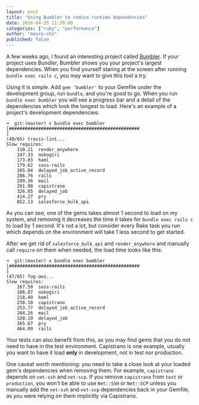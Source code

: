 ```yaml
---
layout: post
title: "Using Bumbler to reduce runtime dependencies"
date: 2016-04-25 11:39:00
categories: ["ruby", "performance"]
author: "mauro-oto"
published: false
---
```


A few weeks ago, I found an interesting project called
 [Bumbler](https://github.com/nevir/Bumbler). If your project uses Bundler,
 Bumbler shows you your project's largest dependencies.
When you find yourself staring at the screen after running
 `bundle exec rails c`, you may want to give this tool a try.

<!--more-->

Using it is simple. Add `gem 'bumbler'` to your Gemfile under the development
 group, run `bundle`, and you're good to go.
 When you run `bundle exec bumbler` you will see a progress bar and a detail of
 the dependencies which took the longest to load.
Here's an example of a project's development dependencies:

```
➜  git:(master) ✗ bundle exec bumbler
[#################################################                             ]
(49/65) travis-lint...
Slow requires:
    110.21  render_anywhere
    147.33  nokogiri
    173.83  haml
    179.62  sass-rails
    205.04  delayed_job_active_record
    286.76  rails
    289.36  mail
    291.98  capistrano
    326.05  delayed_job
    414.27  pry
    852.13  salesforce_bulk_api
```

As you can see, one of the gems takes almost 1 second to load on my system,
 and removing it decreases the time it takes for `bundle exec rails c` to load
 by 1 second. It's not a lot, but consider every Rake task you run which depends
 on the environment will take 1 less second to get started.

After we get rid of `salesforce_bulk_api` and `render_anywhere` and manually
 call `require` on them when needed, the load time looks like this:

```
➜  git:(master) ✗ bundle exec bumbler
[#################################################                             ]
(47/65) fog-aws...
Slow requires:
    167.50  sass-rails
    188.87  nokogiri
    218.49  haml
    230.10  capistrano
    253.77  delayed_job_active_record
    284.26  mail
    320.19  delayed_job
    365.67  pry
    464.09  rails
```

Your tests can also benefit from this, as you may find gems that you do not need
 to have in the test environment. Capistrano is one example, usually you want
 to have it load **only** in development, not in test nor production.

One caveat worth mentioning: you need to take a close look at your loaded gem's
 dependencies when removing them. For example, `capistrano` depends on
 `net-ssh` and `net-scp`. If you remove `capistrano` from `test` or
 `production`, you won't be able to use `Net::SSH` or `Net::SCP` unless you
 manually add the `net-ssh` and `net-scp` dependencies back in your Gemfile, as
 you were relying on them implicitly via Capistrano.
